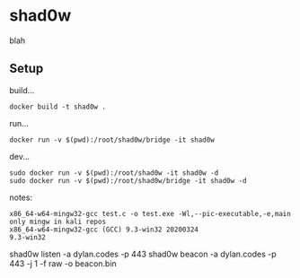 # shad0w

blah

## Setup

build...

    docker build -t shad0w .

run...

    docker run -v $(pwd):/root/shad0w/bridge -it shad0w

dev...

    sudo docker run -v $(pwd):/root/shad0w -it shad0w -d
    sudo docker run -v $(pwd):/root/shad0w/bridge -it shad0w -d

notes:

    x86_64-w64-mingw32-gcc test.c -o test.exe -Wl,--pic-executable,-e,main
    only mingw in kali repos
    x86_64-w64-mingw32-gcc (GCC) 9.3-win32 20200324
    9.3-win32

shad0w listen -a dylan.codes -p 443
shad0w beacon -a dylan.codes -p 443 -j 1 -f raw -o beacon.bin